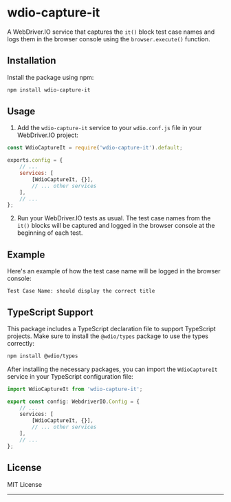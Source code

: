 # wdio-capture-it

A WebDriver.IO service that captures the `it()` block test case names and logs them in the browser console using the `browser.execute()` function.

## Installation

Install the package using npm:

```sh
npm install wdio-capture-it
```

## Usage

1. Add the `wdio-capture-it` service to your `wdio.conf.js` file in your WebDriver.IO project:

```javascript
const WdioCaptureIt = require('wdio-capture-it').default;

exports.config = {
    // ...
    services: [
        [WdioCaptureIt, {}],
        // ... other services
    ],
    // ...
};
```

2. Run your WebDriver.IO tests as usual. The test case names from the `it()` blocks will be captured and logged in the browser console at the beginning of each test.

## Example

Here's an example of how the test case name will be logged in the browser console:

```
Test Case Name: should display the correct title
```

## TypeScript Support

This package includes a TypeScript declaration file to support TypeScript projects. Make sure to install the `@wdio/types` package to use the types correctly:

```sh
npm install @wdio/types
```

After installing the necessary packages, you can import the `WdioCaptureIt` service in your TypeScript configuration file:

```typescript
import WdioCaptureIt from 'wdio-capture-it';

export const config: WebdriverIO.Config = {
    // ...
    services: [
        [WdioCaptureIt, {}],
        // ... other services
    ],
    // ...
};
```

## License

MIT License

---
